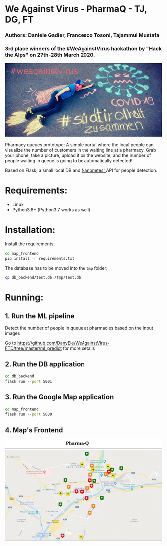 # We Against Virus - PharmaQ - TJ, DG, FT
### Authors: Daniele Gadler, Francesco Tosoni, Tajammul Mustafa

### 3rd place winners of the #WeAgainstVirus hackathon by "Hack the Alps" on 27th-28th March 2020. 

![We Against Virus](./weagainstvirus-header-cropped-3.png)

Pharmacy queues prototype:
A simple portal where the local people can visualize the number of customers in the waiting line at a pharmacy.
Grab your phone, take a picture, upload it on the website, and the number of people waiting in queue is going
to be automatically detected!

Based on Flask, a small local DB and <a href="https://nanonets.com/"> Nanonetes' </a> API for people detection. 

# Requirements:
- Linux
- Python3.6+ (Python3.7 works as well)

# Installation:

Install the requirements:

```bash
cd map_frontend
pip install -r requirements.txt
```

The database has to be moved into the `tmp` folder:

```bash
cp db_backend/test.db /tmp/test.db
```

# Running:

## 1. Run the ML pipeline

Detect the number of people in queue at pharmacies based on the input images

Go to https://github.com/DanyEle/WeAgainstVirus-FTD/tree/master/ml_predict for more details


## 2. Run the DB application

```bash
cd db_backend
flask run --port 5001
```

## 3. Run the Google Map application

```bash
cd map_frontend
flask run --port 5000
```

## 4. Map's Frontend

![Bolzano Pharmacies](./bolzano_pharmacies.png)



